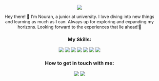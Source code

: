 <!-- Header Section -->
<p align="center">
  <img src="https://readme-typing-svg.herokuapp.com?font=&color=1E90FF&size=25&center=true&vCenter=true&width=600&height=60&lines=Nouran+Hassan;CS+Student" />
</p>

<!-- Introduction Section -->
<p align="center">
 Hey there! 👋 I'm Nouran, a junior at university. I love diving into new things and learning as much as I can. Always up for exploring and expanding my horizons. Looking forward to the experiences that lie ahead!🌟
</p>

<!-- Skills Section -->
<h3 align="center">My Skills:</h3>
<p align="center">
  <img src="https://img.shields.io/badge/C%2B%2B-00599C?style=flat&logo=c%2B%2B&logoColor=white" />
  <img src="https://img.shields.io/badge/Java-ED8B00?style=flat&logo=openjdk&logoColor=white" />
  <img src="https://img.shields.io/badge/-HTML5-E34F26?style=flat&logo=html5&logoColor=white" />
  <img src="https://img.shields.io/badge/-CSS3-1572B6?style=flat&logo=css3&logoColor=white" />
  <img src="https://img.shields.io/badge/-JavaScript-F7DF1E?style=flat&logo=javascript&logoColor=black" />
  <img src="https://img.shields.io/badge/-Node.js-339933?style=flat&logo=node.js&logoColor=white" />
  <img src="https://img.shields.io/badge/-MongoDB-47A248?style=flat&logo=mongodb&logoColor=white" />
</p>



<!-- Contact Section -->
<h3 align="center">How to get in touch with me:</h3>
<p align="center">
  <a href="mailto:nouranhafez2004@gmail.com">
   <img src="https://img.shields.io/badge/Email-nouran.hassan.hafez%40gmail.com-red?style=flat"></a>
<a href="https://www.linkedin.com/in/nouran-hafez-907311283/">
<img src="https://img.shields.io/badge/LinkedIn-Nouran%20Hafez-blue?style=flat&logo=linkedin&logoColor=white" />
</a>



</p>
